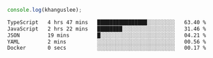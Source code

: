 ```js
console.log(khanguslee);
```

<!--START_SECTION:waka-->

```txt
TypeScript   4 hrs 47 mins   ████████████████░░░░░░░░░   63.40 %
JavaScript   2 hrs 22 mins   ████████░░░░░░░░░░░░░░░░░   31.46 %
JSON         19 mins         █░░░░░░░░░░░░░░░░░░░░░░░░   04.21 %
YAML         2 mins          ░░░░░░░░░░░░░░░░░░░░░░░░░   00.56 %
Docker       0 secs          ░░░░░░░░░░░░░░░░░░░░░░░░░   00.17 %
```

<!--END_SECTION:waka-->

<!--
**khanguslee/khanguslee** is a ✨ _special_ ✨ repository because its `README.md` (this file) appears on your GitHub profile.

Here are some ideas to get you started:

- 🔭 I’m currently working on ...
- 🌱 I’m currently learning ...
- 👯 I’m looking to collaborate on ...
- 🤔 I’m looking for help with ...
- 💬 Ask me about ...
- 📫 How to reach me: ...
- 😄 Pronouns: ...
- ⚡ Fun fact: ...
-->
